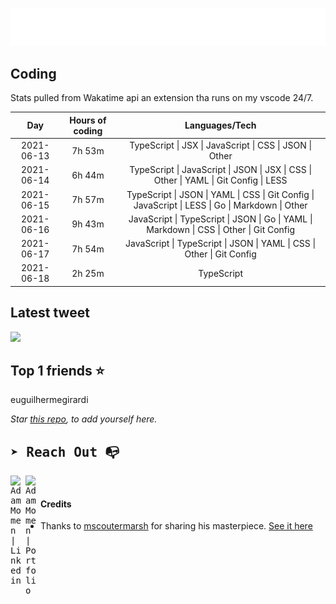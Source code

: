 
![test image size](/assets/welcome_message.gif)

## Coding
Stats pulled from Wakatime api an extension tha runs on my vscode 24/7.

|Day|Hours of coding|Languages/Tech|
|:-:|:-:|:-:|
|2021-06-13|7h 53m|TypeScript &#124; JSX &#124; JavaScript &#124; CSS &#124; JSON &#124; Other|
|2021-06-14|6h 44m|TypeScript &#124; JavaScript &#124; JSON &#124; JSX &#124; CSS &#124; Other &#124; YAML &#124; Git Config &#124; LESS|
|2021-06-15|7h 57m|TypeScript &#124; JSON &#124; YAML &#124; CSS &#124; Git Config &#124; JavaScript &#124; LESS &#124; Go &#124; Markdown &#124; Other|
|2021-06-16|9h 43m|JavaScript &#124; TypeScript &#124; JSON &#124; Go &#124; YAML &#124; Markdown &#124; CSS &#124; Other &#124; Git Config|
|2021-06-17|7h 54m|JavaScript &#124; TypeScript &#124; JSON &#124; YAML &#124; CSS &#124; Other &#124; Git Config|
|2021-06-18|2h 25m|TypeScript|

## Latest tweet
[<img src="<tweet-image-url>" width="400">](<tweet-url>)

## Top 1 friends ⭐️
euguilhermegirardi

*Star [this repo](https://github.com/AdamMomen/AdamMomen), to add yourself here.*


<samp>

## ➤ Reach Out :mailbox_with_no_mail:

>
  <a href="https://www.linkedin.com/in/adam-momen-99596275/">
     <img align="left" alt="Adam Momen | Linkedin" width="24px" src="./assets/Linkedin.svg" />
   </a>

   <a href="https://adammomen.com/">
     <img align="left" alt="Adam Momen | Portfolio" width="24px" src="./assets/web.svg" />
   </a>

</samp>

<br>

#### Credits
* Thanks to [mscoutermarsh](https://github.com/mscoutermarsh) for sharing his masterpiece. [See it here](https://github.com/mscoutermarsh/mscoutermarsh)